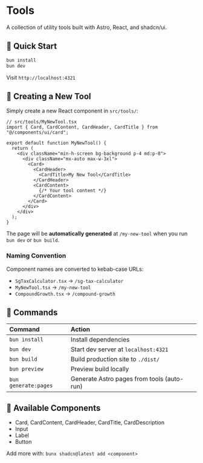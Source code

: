 # Tools

A collection of utility tools built with Astro, React, and shadcn/ui.

## 🚀 Quick Start

```bash
bun install
bun dev
```

Visit `http://localhost:4321`

## 📝 Creating a New Tool

Simply create a new React component in `src/tools/`:

```tsx
// src/tools/MyNewTool.tsx
import { Card, CardContent, CardHeader, CardTitle } from "@/components/ui/card";

export default function MyNewTool() {
  return (
    <div className="min-h-screen bg-background p-4 md:p-8">
      <div className="mx-auto max-w-3xl">
        <Card>
          <CardHeader>
            <CardTitle>My New Tool</CardTitle>
          </CardHeader>
          <CardContent>
            {/* Your tool content */}
          </CardContent>
        </Card>
      </div>
    </div>
  );
}
```

The page will be **automatically generated** at `/my-new-tool` when you run `bun dev` or `bun build`.

### Naming Convention

Component names are converted to kebab-case URLs:
- `SgTaxCalculator.tsx` → `/sg-tax-calculator`
- `MyNewTool.tsx` → `/my-new-tool`
- `CompoundGrowth.tsx` → `/compound-growth`

## 🧞 Commands

| Command              | Action                                      |
| :------------------- | :------------------------------------------ |
| `bun install`        | Install dependencies                        |
| `bun dev`            | Start dev server at `localhost:4321`        |
| `bun build`          | Build production site to `./dist/`          |
| `bun preview`        | Preview build locally                       |
| `bun generate:pages` | Generate Astro pages from tools (auto-run)  |

## 🎨 Available Components

- Card, CardContent, CardHeader, CardTitle, CardDescription
- Input
- Label
- Button

Add more with: `bunx shadcn@latest add <component>`
